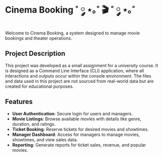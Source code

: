 # Cinema Booking ˚ ༘ ⋆｡˚ 🎬 ˚ ༘ ⋆｡˚

Welcome to Cinema Booking, a system designed to manage movie bookings and theater operations.
## Project Description

This project was developed as a small assignment for a university course. It is designed as a Command Line Interface (CLI) application, where all interactions and outputs occur within the console environment. The files and data used in this project are not sourced from real-world data but are created for educational purposes.

## Features

- **User Authentication**: Secure login for users and managers.
- **Movie Listings**: Browse available movies with details like genre, duration, and ratings.
- **Ticket Booking**: Reserve tickets for desired movies and showtimes.
- **Manager Dashboard**: Access for managers to manage movies, showtimes, and view sales data.
- **Reporting**: Generate reports for ticket sales, revenue, and popular movies.
